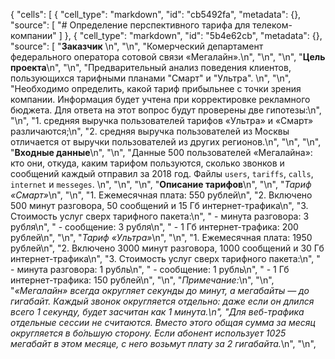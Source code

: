 {
 "cells": [
  {
   "cell_type": "markdown",
   "id": "cb5492fa",
   "metadata": {},
   "source": [
    "# Определение перспективного тарифа для телеком-компании"
   ]
  },
  {
   "cell_type": "markdown",
   "id": "5b4e62cb",
   "metadata": {},
   "source": [
    "**Заказчик** \n",
    "\n",
    "Комерческий департамент федерального оператора сотовой связи «Мегалайн».\n",
    "\n",
    "\n",
    "**Цель проекта**\n",
    "\n",
    "Предварительный анализ  поведения клиентов, пользующихся тарифными планами \"Смарт\" и \"Ультра\". \n",
    "\n",
    "Необходимо определить, какой тариф прибыльнее с точки зрения компании. Информация будет учтена при корректировке рекламного бюджета. Для ответа на этот вопрос будут проверены две гипотезы:\n",
    "\n",
    "1. средняя выручка пользователей тарифов «Ультра» и «Смарт» различаются;\n",
    "2. средняя выручка пользователей из Москвы отличается от выручки пользователей из других регионов.\n",
    "\n",
    "\n",
    "**Входные данные**\n",
    "\n",
    "Данные 500 пользователей «Мегалайна»: кто они, откуда, каким тарифом пользуются, сколько звонков и сообщений каждый отправил за 2018 год. Файлы `users`, `tariffs`, `calls`, `internet` и `messeges`. \n",
    "\n",
    "\n",
    "**Описание тарифов**\n",
    "\n",
    "*Тариф «Смарт»*\n",
    "\n",
    "1. Ежемесячная плата: 550 рублей\n",
    "2. Включено 500 минут разговора, 50 сообщений и 15 Гб интернет-трафика\n",
    "3. Стоимость услуг сверх тарифного пакета:\n",
    " - минута разговора: 3 рубля\n",
    " - сообщение: 3 рубля\n",
    " - 1 Гб интернет-трафика: 200 рублей\n",
    "\n",
    "*Тариф «Ультра»*\n",
    "\n",
    "1. Ежемесячная плата: 1950 рублей\n",
    "2. Включено 3000 минут разговора, 1000 сообщений и 30 Гб интернет-трафика\n",
    "3. Стоимость услуг сверх тарифного пакета:\n",
    " - минута разговора: 1 рубль\n",
    " - сообщение: 1 рубль\n",
    " - 1 Гб интернет-трафика: 150 рублей\n",
    "\n",
    "*Примечание:*\n",
    "\n",
    "*«Мегалайн» всегда округляет секунды до минут, а мегабайты — до гигабайт. Каждый звонок округляется отдельно: даже если он длился всего 1 секунду, будет засчитан как 1 минута.\n",
    "Для веб-трафика отдельные сессии не считаются. Вместо этого общая сумма за месяц округляется в бо́льшую сторону. Если абонент использует 1025 мегабайт в этом месяце, с него возьмут плату за 2 гигабайта.*\n",
    "\n",

